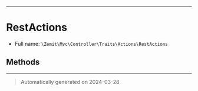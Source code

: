 ***

# RestActions





* Full name: `\Zemit\Mvc\Controller\Traits\Actions\RestActions`




## Methods


***
> Automatically generated on 2024-03-28

